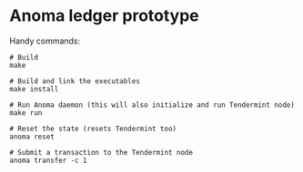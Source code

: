 # Anoma ledger prototype

Handy commands:

```shell
# Build
make

# Build and link the executables
make install

# Run Anoma daemon (this will also initialize and run Tendermint node)
make run

# Reset the state (resets Tendermint too)
anoma reset

# Submit a transaction to the Tendermint node
anoma transfer -c 1
```
